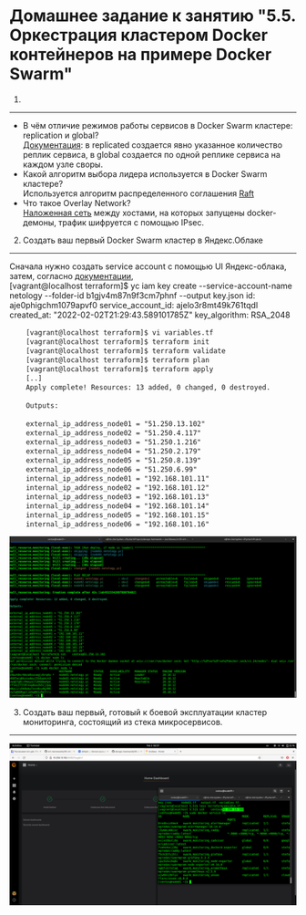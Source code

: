 Домашнее задание к занятию "5.5. Оркестрация кластером Docker контейнеров на примере Docker Swarm"
===

1. 
---

-  В чём отличие режимов работы сервисов в Docker Swarm кластере: replication и global?  
 [Документация](https://docs.docker.com/engine/swarm/how-swarm-mode-works/services/): в replicated создается явно указанное количество реплик сервиса, в global создается по одной реплике сервиса на каждом узле своры.
-  Какой алгоритм выбора лидера используется в Docker Swarm кластере?  
 Используется алгоритм распределенного соглашения [Raft](https://docs.docker.com/engine/swarm/raft/)  
-  Что такое Overlay Network?  
 [Наложенная сеть](https://docs.docker.com/network/overlay/) между хостами, на которых запущены docker-демоны, трафик шифруется с помощью IPsec.

2. Создать ваш первый Docker Swarm кластер в Яндекс.Облаке
---

Сначала нужно создать service account с помощью UI Яндекс-облака, затем, согласно [документации](https://cloud.yandex.com/en-ru/docs/iam/operations/iam-token/create-for-sa#keys-create),  
		[vagrant@localhost terraform]$ yc iam key create --service-account-name netology --folder-id b1gjv4m87n9f3cm7phnf   --output key.json
		id: aje0phigchm1079apvf0
		service_account_id: ajelo3r8mt49k761tqdl
		created_at: "2022-02-02T21:29:43.589101785Z"
		key_algorithm: RSA_2048

		[vagrant@localhost terraform]$ vi variables.tf
		[vagrant@localhost terraform]$ terraform init
		[vagrant@localhost terraform]$ terraform validate
		[vagrant@localhost terraform]$ terraform plan
		[vagrant@localhost terraform]$ terraform apply
		[..]
		Apply complete! Resources: 13 added, 0 changed, 0 destroyed.
		
		Outputs:

		external_ip_address_node01 = "51.250.13.102"
		external_ip_address_node02 = "51.250.4.117"
		external_ip_address_node03 = "51.250.1.216"
		external_ip_address_node04 = "51.250.2.179"
		external_ip_address_node05 = "51.250.8.139"
		external_ip_address_node06 = "51.250.6.99"
		internal_ip_address_node01 = "192.168.101.11"
		internal_ip_address_node02 = "192.168.101.12"
		internal_ip_address_node03 = "192.168.101.13"
		internal_ip_address_node04 = "192.168.101.14"
		internal_ip_address_node05 = "192.168.101.15"
		internal_ip_address_node06 = "192.168.101.16"

![ssh centos@51.250.13.102](img/cluster.png)

3. Создать ваш первый, готовый к боевой эксплуатации кластер мониторинга, состоящий из стека микросервисов.
---

![Grafana](img/grafana.png)


